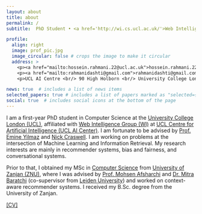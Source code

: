 ```yaml
---
layout: about
title: about
permalink: /
subtitle:  PhD Student • <a href='http://wi.cs.ucl.ac.uk/'>Web Intelligence Group (WI)</a> • <a href='https://www.ucl.ac.uk/ai-centre/ucl-centre-artificial-intelligence'>UCL Centre for Artificial Intelligence</a> • <a href='https://www.ucl.ac.uk/'>UCL</a>

profile:
  align: right
  image: prof_pic.jpg
  image_circular: false # crops the image to make it circular
  address: >
    <p><a href="mailto:hossein.rahmani.22@ucl.ac.uk">hossein.rahmani.22@ucl.ac.uk</a></p>
    <p><a href="mailto:rahmanidashti@gmail.com">rahmanidashti@gmail.com</a></p>
    <p>UCL AI Centre <br/> 90 High Holborn <br/> University College London</p>

news: true  # includes a list of news items
selected_papers: true # includes a list of papers marked as "selected={true}"
social: true  # includes social icons at the bottom of the page
---
```


<div class="about">
<p> I am a first-year PhD student in Computer Science at the <a href="https://www.ucl.ac.uk/" target="\_blank">University College London (UCL)</a>, affiliated with <a href="http://wi.cs.ucl.ac.uk/" target="\_blank">Web Intelligence Group (WI)</a> at <a href="https://www.ucl.ac.uk/ai-centre/ucl-centre-artificial-intelligence" target="\_blank">UCL Centre for Artificial Intelligence (UCL AI Center)</a>. I am fortunate to be advised by <a href="https://sites.google.com/site/emineyilmaz/home">Prof. Emine Yilmaz</a> and <a href="https://www.microsoft.com/en-us/research/people/nickcr/">Nick Craswell</a>. I am working on problems at the intersection of Machine Learning and Information Retrieval. My research interests are mainly in recommender systems, bias and fairness, and conversational systems.</p>

<p> Prior to that, I obtained my MSc in <a href="https://www.znu.ac.ir/engineering/department-computer-engineering/en" target="\_blank">Computer Science</a> from <a href="https://www.znu.ac.ir/en">University of Zanjan (ZNU)</a>, where I was advised by <a href="http://cv.znu.ac.ir/afsharchim/" target="\_blank">Prof. Mohsen Afsharchi</a> and <a href="http://www.mitrabaratchi.com/" target="\_blank">Dr. Mitra Baratchi</a> (co-supervisor from <a href="https://www.universiteitleiden.nl/en" target="\_blank">Leiden University</a>) and worked on context-aware recommender systems. I received my B.Sc. degree from the University of Zanjan. </p>
</div>

<a href="/assests/pdf/Hossein_A_Saeed_Rahmani_CV.pdf" target="\_blank">[CV]</a>